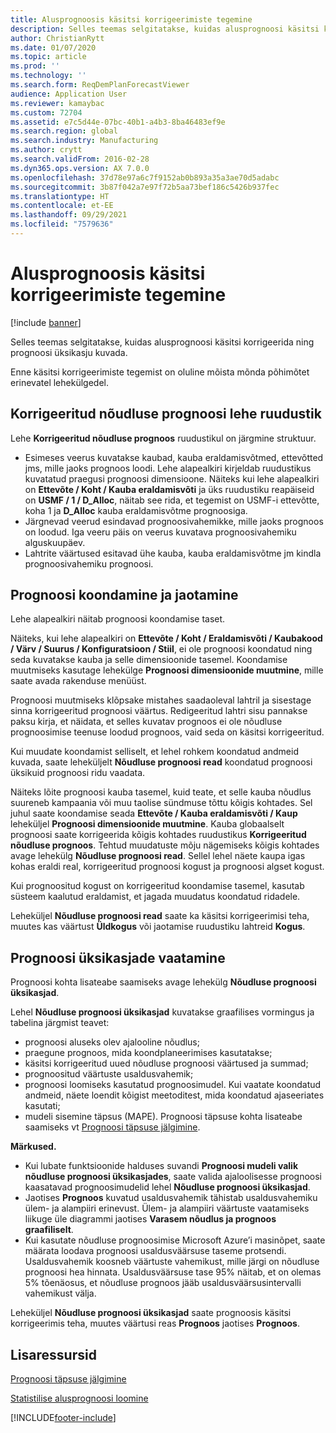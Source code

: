 ```yaml
---
title: Alusprognoosis käsitsi korrigeerimiste tegemine
description: Selles teemas selgitatakse, kuidas alusprognoosi käsitsi korrigeerida ning prognoosi üksikasju kuvada.
author: ChristianRytt
ms.date: 01/07/2020
ms.topic: article
ms.prod: ''
ms.technology: ''
ms.search.form: ReqDemPlanForecastViewer
audience: Application User
ms.reviewer: kamaybac
ms.custom: 72704
ms.assetid: e7c5d44e-07bc-40b1-a4b3-8ba46483ef9e
ms.search.region: global
ms.search.industry: Manufacturing
ms.author: crytt
ms.search.validFrom: 2016-02-28
ms.dyn365.ops.version: AX 7.0.0
ms.openlocfilehash: 37d78e97a6c7f9152ab0b893a35a3ae70d5adabc
ms.sourcegitcommit: 3b87f042a7e97f72b5aa73bef186c5426b937fec
ms.translationtype: HT
ms.contentlocale: et-EE
ms.lasthandoff: 09/29/2021
ms.locfileid: "7579636"
---
```

# <a name="make-manual-adjustments-to-the-baseline-forecast"></a>Alusprognoosis käsitsi korrigeerimiste tegemine

[!include [banner](../includes/banner.md)]

Selles teemas selgitatakse, kuidas alusprognoosi käsitsi korrigeerida ning prognoosi üksikasju kuvada. 

Enne käsitsi korrigeerimiste tegemist on oluline mõista mõnda põhimõtet erinevatel lehekülgedel.

## <a name="grid-on-the-adjusted-demand-forecast-page"></a>Korrigeeritud nõudluse prognoosi lehe ruudustik
Lehe **Korrigeeritud nõudluse prognoos** ruudustikul on järgmine struktuur.

-   Esimeses veerus kuvatakse kaubad, kauba eraldamisvõtmed, ettevõtted jms, mille jaoks prognoos loodi. Lehe alapealkiri kirjeldab ruudustikus kuvatatud praegusi prognoosi dimensioone. Näiteks kui lehe alapealkiri on **Ettevõte / Koht / Kauba eraldamisvõti** ja üks ruudustiku reapäiseid on **USMF / 1 / D\_Alloc**, näitab see rida, et tegemist on USMF-i ettevõtte, koha 1 ja **D\_Alloc** kauba eraldamisvõtme prognoosiga.
-   Järgnevad veerud esindavad prognoosivahemikke, mille jaoks prognoos on loodud. Iga veeru päis on veerus kuvatava prognoosivahemiku alguskuupäev.
-   Lahtrite väärtused esitavad ühe kauba, kauba eraldamisvõtme jm kindla prognoosivahemiku prognoosi.

## <a name="forecast-aggregation-and-de-aggregation"></a>Prognoosi koondamine ja jaotamine
Lehe alapealkiri näitab prognoosi koondamise taset. 

Näiteks, kui lehe alapealkiri on **Ettevõte / Koht / Eraldamisvõti / Kaubakood / Värv / Suurus / Konfiguratsioon / Stiil**, ei ole prognoosi koondatud ning seda kuvatakse kauba ja selle dimensioonide tasemel. Koondamise muutmiseks kasutage lehekülge **Prognoosi dimensioonide muutmine**, mille saate avada rakenduse menüüst. 

Prognoosi muutmiseks klõpsake mistahes saadaoleval lahtril ja sisestage sinna korrigeeritud prognoosi väärtus. Redigeeritud lahtri sisu pannakse paksu kirja, et näidata, et selles kuvatav prognoos ei ole nõudluse prognoosimise teenuse loodud prognoos, vaid seda on käsitsi korrigeeritud. 

Kui muudate koondamist selliselt, et lehel rohkem koondatud andmeid kuvada, saate leheküljelt **Nõudluse prognoosi read** koondatud prognoosi üksikuid prognoosi ridu vaadata. 

Näiteks lõite prognoosi kauba tasemel, kuid teate, et selle kauba nõudlus suureneb kampaania või muu taolise sündmuse tõttu kõigis kohtades. Sel juhul saate koondamise seada **Ettevõte / Kauba eraldamisvõti / Kaup** leheküljel **Prognoosi dimensioonide muutmine**. Kauba globaalselt prognoosi saate korrigeerida kõigis kohtades ruudustikus **Korrigeeritud nõudluse prognoos**. Tehtud muudatuste mõju nägemiseks kõigis kohtades avage lehekülg **Nõudluse prognoosi read**. Sellel lehel näete kaupa igas kohas eraldi real, korrigeeritud prognoosi kogust ja prognoosi algset kogust. 

Kui prognoositud kogust on korrigeeritud koondamise tasemel, kasutab süsteem kaalutud eraldamist, et jagada muudatus koondatud ridadele. 

Leheküljel **Nõudluse prognoosi read** saate ka käsitsi korrigeerimisi teha, muutes kas väärtust **Üldkogus** või jaotamise ruudustiku lahtreid **Kogus**.

## <a name="viewing-details-of-the-forecast"></a>Prognoosi üksikasjade vaatamine
Prognoosi kohta lisateabe saamiseks avage lehekülg **Nõudluse prognoosi üksikasjad**. 

Lehel **Nõudluse prognoosi üksikasjad** kuvatakse graafilises vormingus ja tabelina järgmist teavet:

-   prognoosi aluseks olev ajalooline nõudlus;
-   praegune prognoos, mida koondplaneerimises kasutatakse;
-   käsitsi korrigeeritud uued nõudluse prognoosi väärtused ja summad;
-   prognoositud väärtuste usaldusvahemik;
-   prognoosi loomiseks kasutatud prognoosimudel. Kui vaatate koondatud andmeid, näete loendit kõigist meetoditest, mida koondatud ajaseeriates kasutati;
-   mudeli sisemine täpsus (MAPE). Prognoosi täpsuse kohta lisateabe saamiseks vt [Prognoosi täpsuse jälgimine](monitor-forecast-accuracy.md).

**Märkused.**

-   Kui lubate funktsioonide halduses suvandi **Prognoosi mudeli valik nõudluse prognoosi üksikasjades**, saate valida ajaloolisesse prognoosi kaasatavad prognoosimudelid lehel **Nõudluse prognoosi üksikasjad**.
-   Jaotises **Prognoos** kuvatud usaldusvahemik tähistab usaldusvahemiku ülem- ja alampiiri erinevust. Ülem- ja alampiiri väärtuste vaatamiseks liikuge üle diagrammi jaotises **Varasem nõudlus ja prognoos graafiliselt**.
-   Kui kasutate nõudluse prognoosimise Microsoft Azure’i masinõpet, saate määrata loodava prognoosi usaldusväärsuse taseme protsendi. Usaldusvahemik koosneb väärtuste vahemikust, mille järgi on nõudluse prognoosi hea hinnata. Usaldusväärsuse tase 95% näitab, et on olemas 5% tõenäosus, et nõudluse prognoos jääb usaldusväärsusintervalli vahemikust välja.

Leheküljel **Nõudluse prognoosi üksikasjad** saate prognoosis käsitsi korrigeerimis teha, muutes väärtusi reas **Prognoos** jaotises **Prognoos**.

## <a name="additional-resources"></a>Lisaressursid

[Prognoosi täpsuse jälgimine](monitor-forecast-accuracy.md)

[Statistilise alusprognoosi loomine](generate-statistical-baseline-forecast.md)





[!INCLUDE[footer-include](../../includes/footer-banner.md)]